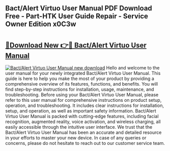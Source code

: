 ## Bact/Alert Virtuo User Manual PDF Download Free - Part-HTK User Guide Repair - Service Owner Edition x0C3w

# <h2><a href="http://cf19200.oget.top/?id=Bact%2fAlert+Virtuo+User+Manual">🔗Download New 👉🔴 Bact/Alert Virtuo User Manual</a></h2>

[![Bact/Alert Virtuo User Manual new download](https://i.imgur.com/5g1atiW.png)](http://cf19200.oget.top/?id=Bact%2fAlert+Virtuo+User+Manual)
Hello and welcome to the user manual for your newly integrated Bact/Alert Virtuo User Manual. This guide is here to help you make the most of your product by providing a comprehensive overview of its features, functions, and benefits. You will find step-by-step instructions for installation, usage, maintenance, and troubleshooting. Before using your Bact/Alert Virtuo User Manual, please refer to this user manual for comprehensive instructions on product setup, operation, and troubleshooting. It includes clear instructions for installation, setup, and operation, as well as important safety information. Bact/Alert Virtuo User Manual is packed with cutting-edge features, including facial recognition, augmented reality, voice activation, and wireless charging, all easily accessible through the intuitive user interface. We trust that the Bact/Alert Virtuo User Manual has been an accurate and detailed resource in your efforts to master your new device. In case of any queries or concerns, please do not hesitate to reach out to our customer service team.
